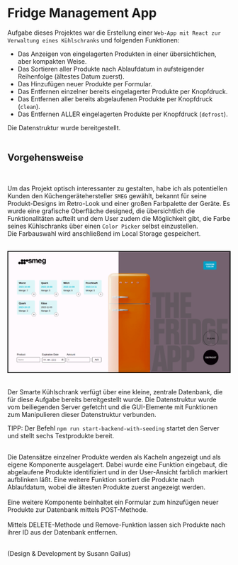 # Fridge Management App

Aufgabe dieses Projektes war die Erstellung einer `Web-App mit React zur Verwaltung eines Kühlschranks` und folgenden Funktionen:

- Das Anzeigen von eingelagerten Produkten in einer übersichtlichen, aber kompakten Weise.
- Das Sortieren aller Produkte nach Ablaufdatum in aufsteigender Reihenfolge (ältestes Datum zuerst).
- Das Hinzufügen neuer Produkte per Formular.
- Das Entfernen einzelner bereits eingelagerter Produkte per Knopfdruck.
- Das Entfernen aller bereits abgelaufenen Produkte per Knopfdruck (`clean`).
- Das Entfernen ALLER eingelagerten Produkte per Knopfdruck (`defrost`).

Die Datenstruktur wurde bereitgestellt.
<br>
<br>

## Vorgehensweise

<br>

Um das Projekt optisch interessanter zu gestalten, habe ich als potentiellen Kunden den Küchengerätehersteller `SMEG` gewählt, bekannt für seine Produkt-Designs im Retro-Look und einer großen Farbpalette der Geräte. 
Es wurde eine grafische Oberfläche designed, die übersichtlich die Funktionalitäten aufteilt und dem User zudem die Möglichkeit gibt, die Farbe seines Kühlschranks über einen `Color Picker` selbst einzustellen.<br>
Die Farbauswahl wird anschließend im Local Storage gespeichert.
<br>
<br>

![Fridge Management App Screenshot](readme_assets/fridge-management_screen.png)
<br>
<br>

Der Smarte Kühlschrank verfügt über eine kleine, zentrale Datenbank, die für diese Aufgabe bereits bereitgestellt wurde. Die Datenstruktur wurde vom beiliegenden Server gefetcht und die GUI-Elemente mit Funktionen zum Manipulieren dieser Datenstruktur verbunden.

TIPP: Der Befehl `npm run start-backend-with-seeding` startet den Server und stellt sechs Testprodukte bereit.

<br>
Die Datensätze einzelner Produkte werden als Kacheln angezeigt und als eigene Komponente ausgelagert. Dabei wurde eine Funktion eingebaut, die abgelaufene Produkte identifiziert und in der User-Ansicht farblich markiert aufblinken läßt. Eine weitere Funktion sortiert die Produkte nach Ablaufdatum, wobei die ältesten Produkte zuerst angezeigt werden.<br>
<br>
Eine weitere Komponente beinhaltet ein Formular zum hinzufügen neuer Produkte zur Datenbank mittels POST-Methode.<br>
<br>
Mittels DELETE-Methode und Remove-Funktion lassen sich Produkte nach ihrer ID aus der Datenbank entfernen.<br>
<br>

(Design & Development by Susann Gailus)
